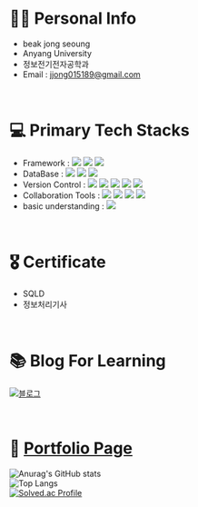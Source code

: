 # 👨‍🎓 Personal Info
- beak jong seoung
- Anyang University 
- 정보전기전자공학과
- Email : jjong015189@gmail.com

<br>

# 💻 Primary Tech Stacks
- Framework : <!--파이썬 뱃지--> <img src="https://img.shields.io/badge/python-3776AB?style=flat-square&logo=python&logoColor=white"> <!--장고 뱃지--> <img src="https://img.shields.io/badge/Django-092E20?style=flat-square&logo=Django&logoColor=white"><!--스웨거 뱃지--> <img src="https://img.shields.io/badge/swagger-85EA2D?style=flat-square&logo=swagger&logoColor=black">
- DataBase : <!--Postgresql 뱃지--> <img src="https://img.shields.io/badge/postgresql-4169E1?style=flat-square&logo=postgresql&logoColor=black"> <!-- Mysql 뱃지--> <img src="https://img.shields.io/badge/mysql-4479A1?style=flat-square&logo=mysql&logoColor=white"> <!-- Sqlite 뱃지--> <img src="https://img.shields.io/badge/Sqlite-003B57?style=flat-square&logo=Sqlite&logoColor=white">
- Version Control : <!--깃허브 뱃지--> <img src="https://img.shields.io/badge/GitHub-181717?style=flat-square&logo=GitHub&logoColor=white"> <!--깃 뱃지--> <img src="https://img.shields.io/badge/Git-F05032?style=flat-square&logo=Git&logoColor=white"> <!--도커 뱃지--> <img src="https://img.shields.io/badge/docker-2496ED?style=flat-square&logo=docker&logoColor=white"><!--클라우드타입 뱃지--> <img src="https://img.shields.io/badge/cloudtype-041E42?style=flat-square&logo=cloudtype&logoColor=black"><!--postman 뱃지--> <img src="https://img.shields.io/badge/postman-FF6C37?style=flat-square&logo=postman&logoColor=white">
- Collaboration Tools : <!--슬랙 뱃지--> <img src="https://img.shields.io/badge/Slack-4A154B?style=flat-square&logo=Slack&logoColor=white"> <!--피그마 뱃지--> <img src="https://img.shields.io/badge/Figma-F24E1E?style=flat-square&logo=Figma&logoColor=white"> <!--노션 뱃지--> <img src="https://img.shields.io/badge/Notion-000000?style=flat-square&logo=Notion&logoColor=white"> <!--디스코드 뱃지--> <img src="https://img.shields.io/badge/Discord-5865F2?style=flat-square&logo=Discord&logoColor=white"> 
- basic understanding : <!--리액트 뱃지--> <img src="https://img.shields.io/badge/React-61DAFB?style=flat-square&logo=React&logoColor=white"> 

<br>

# 🎖️ Certificate
- SQLD
- 정보처리기사

<br>

# 📚 Blog For Learning

[![블로그](https://user-images.githubusercontent.com/103155217/196610103-f6a0ce07-f0bc-49e8-927f-890360129170.png)](https://jongseoung.tistory.com)


<br>

# 📃 [Portfolio Page](https://zinc-purple-bf4.notion.site/c8098e7a33ad47c3a8f08abf2c89b1b3?pvs=4)


![Anurag's GitHub stats](https://github-readme-stats.vercel.app/api?username=jong-seoung&show_icons=true&count_private=true&line_height=25&theme=cobalt&hide=stars) 
<br>
![Top Langs](https://github-readme-stats-sand-six-91.vercel.app/api/top-langs/?username=jong-seoung&layout=compact&theme=cobalt)
<br>
[![Solved.ac Profile](http://mazassumnida.wtf/api/v2/generate_badge?boj=jjong015189)](https://solved.ac/jjong015189/)


